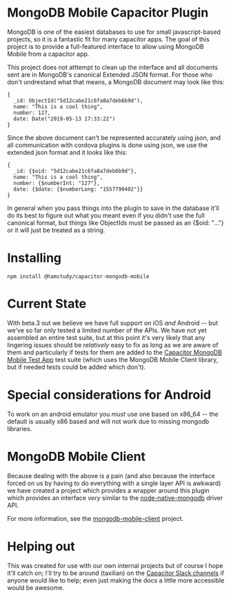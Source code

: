 
MongoDB Mobile Capacitor Plugin
===============================

MongoDB is one of the easiest databases to use for small javascript-based projects, so it is 
a fantastic fit for many capacitor apps. The goal of this project is to provide a full-featured
interface to allow using MongoDB Mobile from a capacitor app.

This project does not atttempt to clean up the interface and all documents sent are
in MongoDB's canonical Extended JSON format. For those who don't undrestand what that means,
a MongoDB document may look like this:

    {
      _id: ObjectId("5d12cabe21c6fa8a7deb6b9d"),
      name: "This is a cool thing",
      number: 127,
      date: Date("2019-05-13 17:33:22")
    }

Since the above document can't be represented accurately using json, and all communication with
cordova plugins is done using json, we use the extended json format and it looks like this:

    {
      _id: {$oid: "5d12cabe21c6fa8a7deb6b9d"},
      name: "This is a cool thing",
      number: {$numberInt: "127"},
      date: {$date: {$numberLong: "1557790402"}}
    }

In general when you pass things into the plugin to save in the database it'll do its best
to figure out what you meant even if you didn't use the full canonical format, but things like
ObjectIds must be passed as an {$oid: "..."} or it will just be treated as a string.

Installing
==========

    npm install @hamstudy/capacitor-mongodb-mobile


Current State
=============

With beta.3 out we believe we have full support on iOS *and* Android -- but we've so far only
tested a limited number of the APIs. We have not yet assembled an entire test suite, but at this
point it's very likely that any lingering issues should be *relatively* easy to fix as long
as we are aware of them and particularly if tests for them are added to the 
[Capacitor MongoDB Mobile Test App](https://github.com/HamStudy/capacitor-mongodb-mobile-testApp)
test suite (which uses the MongoDB Mobile Client library, but if needed tests could be added
which don't).

Special considerations for Android
==================================

To work on an android emulator you *must* use one based on x86_64 -- the default is usually x86
based and will not work due to missing mongodb libraries.

MongoDB Mobile Client
=====================

Because dealing with the above is a pain (and also because the interface forced on us by having
to do everything with a single layer API is awkward) we have created a project which provides
a wrapper around this plugin which provides an interface *very* similar to the 
[node-native-mongodb](http://mongodb.github.io/node-mongodb-native/3.2/) driver API.

For more information, see the [mongodb-mobile-client](https://github.com/HamStudy/mongodb-mobile-client)
project.


Helping out
===========

This was created for use with our own internal projects but of course I hope it'll catch on; I'll 
try to be around (taxilian) on the [Capacitor Slack channels](https://getcapacitor.slack.com)
if anyone would like to help; even just making the docs a little more accessible would be awesome.
